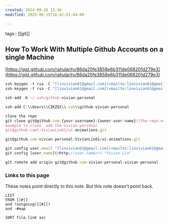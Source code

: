 ```yaml
---
created: 2024-09-28 12:16
modified: 2025-06-15T18:42:51-04:00

---
```

tags:: [[git]]
## How To Work With Multiple Github Accounts on a single Machine

[https://gist.github.com/rahularity/86da20fe3858e6b311de068201d279e3](https://gist.github.com/rahularity/86da20fe3858e6b311de068201d279e3)

```jsx
ssh-keygen -t rsa -C "[linvivian61@gmail.com](<mailto:linvivian61@gmail.com>)" -f "github-vivian-personal"
ssh-keygen -t rsa -C "[linvivian61@gmail.com](<mailto:linvivian61@gmail.com>)" -f "github-vivian-personal"
```

```jsx
ssh-add -K ~/.ssh/github-vivian-personal
```

```jsx
ssh-add C:\\Users\\CZKZQ1\\.ssh\\github-vivian-personal
```

```jsx
clone the repo
git clone git@github.com-{your-username}:{owner-user-name}/{the-repo-name}.git
example to clone  add the vivian-personal
git@github.coml:VivianLin61/ui-animations.git
```

```jsx
git@github.com-vivian-personal:VivianLin61/ui-animations.git
```

```jsx
git config user.email "[linvivian61@gmail.com](<mailto:linvivian61@gmail.com>)"
git config [user.name](<http://user.name/>) "Vivian Lin"
```

```jsx
git remote add origin git@github.com-vivian-personal:vivian-personal
```


### Links to this page
These notes point directly to this note. But this note doesn't point back.
```dataview
LIST
FROM [[#]]
and !outgoing([[#]])
and -#map

SORT file.link asc
```
